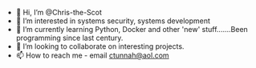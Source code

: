 - 👋 Hi, I’m @Chris-the-Scot
- 👀 I’m interested in systems security, systems development
- 🌱 I’m currently learning Python, Docker and other 'new' stuff.......Been programming since last century.
- 💞️ I’m looking to collaborate on interesting projects.
- 📫 How to reach me  - email ctunnah@aol.com

<!---
Chris-the-Scot/Chris-the-Scot is a ✨ special ✨ repository because its `README.md` (this file) appears on your GitHub profile.
You can click the Preview link to take a look at your changes.
--->

